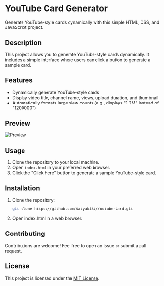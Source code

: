# YouTube Card Generator

Generate YouTube-style cards dynamically with this simple HTML, CSS, and JavaScript project.

## Description

This project allows you to generate YouTube-style cards dynamically. It includes a simple interface where users can click a button to generate a sample card.

## Features

- Dynamically generate YouTube-style cards
- Display video title, channel name, views, upload duration, and thumbnail
- Automatically formats large view counts (e.g., displays "1.2M" instead of "1200000")

## Preview

![Preview](https://github.com/Satyaki34/Youtube-Card/blob/main/Example.png)

## Usage

1. Clone the repository to your local machine.
2. Open `index.html` in your preferred web browser.
3. Click the "Click Here" button to generate a sample YouTube-style card.

## Installation

1. Clone the repository:
   ```sh
   git clone https://github.com/Satyaki34/Youtube-Card.git

2. Open index.html in a web browser.

## Contributing
Contributions are welcome! Feel free to open an issue or submit a pull request.

## License

This project is licensed under the [MIT License](LICENSE).
